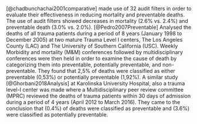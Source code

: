 [@chadbunchachai2001comparative] made use of 32 audit filters in order
to evaluate their effectiveness in reducing mortality and preventable
deaths. The use of audit filters showed decreases in mortality (2.6% vs.
2.4%) and preventable death (3.0% vs. 2.0%).
[@Pedro2007Preventable] Analysed the deaths of all trauma patients
during a period of 8 years (January 1998 to December 2005) at two mature
Trauma Level I centers, The Los Angeles County (LAC) and The University
of Southern California (USC). Weekly Morbidity and mortality (M&M)
conferences followed by multidisciplinary conferences were then held in
order to examine the cause of death by categorizing them into
preventable, potentially preventable, and non-preventable. They found
that 2,5% of deaths were classified as either preventable (0,53%) or
potentially preventable (1,92%). A similar study [@Ghorbani2018Analysis]
at Karolinska University Hospital, also a trauma level-I center was made
where a Multidisciplinary peer review committee (MPRC) reviewed the
deaths of trauma patients within 30 days of admission during a period of
4 years (April 2012 to March 2016). They came to the conclusion that
(0.4%) of deaths were classified as preventable and (3.6%) were
classified as potentially preventable.